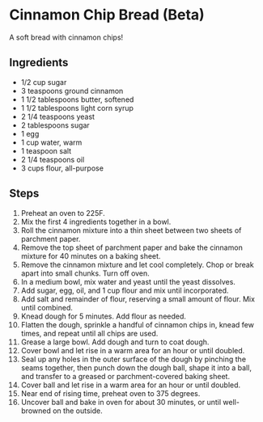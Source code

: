 Cinnamon Chip Bread (Beta)
=======================================
A soft bread with cinnamon chips!

Ingredients
-----------
* 1/2 cup sugar
* 3 teaspoons ground cinnamon
* 1 1/2 tablespoons butter, softened
* 1 1/2 tablespoons light corn syrup
* 2 1/4 teaspoons yeast
* 2 tablespoons sugar
* 1 egg
* 1 cup water, warm
* 1 teaspoon salt
* 2 1/4 teaspoons oil
* 3 cups flour, all-purpose


Steps
-----
1. Preheat an oven to 225F.
2. Mix the first 4 ingredients together in a bowl.
3. Roll the cinnamon mixture into a thin sheet between two sheets of parchment paper.
4. Remove the top sheet of parchment paper and bake the cinnamon mixture for 40 minutes on a baking sheet.
5. Remove the cinnamon mixture and let cool completely. Chop or break apart into small chunks. Turn off oven.
6. In a medium bowl, mix water and yeast until the yeast dissolves.
7. Add sugar, egg, oil, and 1 cup flour and mix until incorporated.
8. Add salt and remainder of flour, reserving a small amount of flour. Mix until combined.
9. Knead dough for 5 minutes. Add flour as needed.
10. Flatten the dough, sprinkle a handful of cinnamon chips in, knead few times, and repeat until all chips are used.
11. Grease a large bowl. Add dough and turn to coat dough.
12. Cover bowl and let rise in a warm area for an hour or until doubled.
13. Seal up any holes in the outer surface of the dough by pinching the seams together, then punch down the dough ball, shape it into a ball, and transfer to a greased or parchment-covered baking sheet.
14. Cover ball and let rise in a warm area for an hour or until doubled.
15. Near end of rising time, preheat oven to 375 degrees.
16. Uncover ball and bake in oven for about 30 minutes, or until well-browned on the outside.
